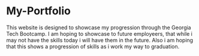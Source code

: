 # My-Portfolio



This website is designed to showcase my progression through the Georgia Tech Bootcamp. I am hoping to showcase to future employeers, that while i may not have the skills today i will have them in the future. Also i am hoping that this shows a progression of skills as i work my way to graduation.